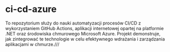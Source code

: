 # ci-cd-azure

To repozytorium służy do nauki automatyzacji procesów CI/CD z wykorzystaniem GitHub Actions, aplikacji internetowej opartej na platformie .NET oraz środowiska chmurowego Microsoft Azure. Projekt demonstruje, jak zintegrować te technologie w celu efektywnego wdrażania i zarządzania aplikacjami w chmurze.///